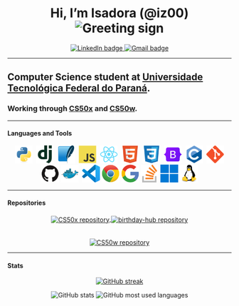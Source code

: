 <div align="center">

  <h1>
    Hi, I’m Isadora (@iz00)
    <img src="https://media.giphy.com/media/hvRJCLFzcasrR4ia7z/giphy.gif" alt="Greeting sign" width="30px"/>
  </h1>

  <a href="https://www.linkedin.com/in/isadora-conti-sostisso/">
    <img src="https://img.shields.io/badge/LinkedIn-blue?style=for-the-badge&logo=linkedin&logoColor=white" alt="LinkedIn badge"/>
  </a>
	<a href="mailto:isadoracontsost@gmail.com">
		<img src="https://img.shields.io/badge/Gmail-red?logo=gmail&logoColor=white&style=for-the-badge" alt="Gmail badge"/>
	</a>

</div>

<hr>

## Computer Science student at [Universidade Tecnológica Federal do Paraná](https://www.utfpr.edu.br/).
### Working through [CS50x](https://cs50.harvard.edu/x/) and [CS50w](https://cs50.harvard.edu/web/).

<hr>

#### Languages and Tools

<div align="center">

  <img src="https://github.com/devicons/devicon/blob/master/icons/python/python-original.svg" alt="Python icon" title="Python" height="40"/>&nbsp;
  <img src="https://github.com/devicons/devicon/blob/master/icons/django/django-plain.svg" alt="Django icon" title="Django" height="40"/>&nbsp;
  <img src="https://github.com/devicons/devicon/blob/master/icons/sqlite/sqlite-original.svg" alt="SQLite icon" title="SQLite" height="40"/>&nbsp;
  <img src="https://github.com/devicons/devicon/blob/master/icons/javascript/javascript-original.svg" alt="JavaScript icon" title="JavaScript" height="40"/>&nbsp;
  <img src="https://github.com/devicons/devicon/blob/master/icons/react/react-original.svg" alt="React icon" title="React" height="40"/>&nbsp;
  <img src="https://github.com/devicons/devicon/blob/master/icons/html5/html5-original.svg" alt="HTML5 icon" title="HTML5" height="40"/>&nbsp;
  <img src="https://github.com/devicons/devicon/blob/master/icons/css3/css3-original.svg" alt="CSS3 icon" title="CSS3" height="40"/>&nbsp;
  <img src="https://github.com/devicons/devicon/blob/master/icons/bootstrap/bootstrap-original.svg" alt="Bootstrap icon" title="Bootstrap" height="40"/>&nbsp;
  <img src="https://github.com/devicons/devicon/blob/master/icons/c/c-original.svg" alt="C icon" title="C" height="40"/>&nbsp;
  <img src="https://github.com/devicons/devicon/blob/master/icons/git/git-original.svg" alt="Git icon" title="Git" height="40"/>
  <img src="https://github.com/devicons/devicon/blob/master/icons/github/github-original.svg" alt="GitHub icon" title="GitHub" height="40"/>
  <img src="https://github.com/devicons/devicon/blob/master/icons/docker/docker-original.svg" alt="Docker icon" title="Docker" height="40"/>&nbsp;
  <img src="https://github.com/devicons/devicon/blob/master/icons/vscode/vscode-original.svg" alt="VSCode icon" title="VSCode" height="40"/>
  <img src="https://github.com/devicons/devicon/blob/master/icons/chrome/chrome-original.svg" alt="Chrome icon" title="Chrome" height="40"/>
  <img src="https://github.com/devicons/devicon/blob/master/icons/google/google-original.svg" alt="Google icon" title="Google" height="40"/>
  <img src="https://github.com/devicons/devicon/blob/master/icons/stackoverflow/stackoverflow-original.svg" alt="StackOverflow icon" title="StackOverflow" height="40"/>
  <img src="https://github.com/devicons/devicon/blob/master/icons/windows11/windows11-original.svg" alt="Windows icon" title="Windows" height="40"/>
  <img src="https://github.com/devicons/devicon/blob/master/icons/linux/linux-original.svg" alt="Linux icon" title="Linux" height="40"/>

</div>

<hr>

#### Repositories

<div align="center">

  <a href="https://github.com/iz00/CS50x">
    <img src="https://github-readme-stats.vercel.app/api/pin/?username=iz00&repo=CS50x&theme=react" alt="CS50x repository" align="center" />
  </a>

  <a href="https://github.com/iz00/birthday-hub">
  	<img src="https://github-readme-stats.vercel.app/api/pin/?username=iz00&repo=birthday-hub&theme=react" alt="birthday-hub repository" align="center" height="140em" />
	</a>

######

  <a href="https://github.com/iz00/CS50w">
    <img src="https://github-readme-stats.vercel.app/api/pin/?username=iz00&repo=CS50w&theme=react" alt="CS50w repository" align="center" />
  </a>

</div>

<hr>

#### Stats

<div align="center">

  <a href="https://git.io/streak-stats"><img src="https://streak-stats.demolab.com?user=iz00&theme=react&border_radius=6.4&date_format=j%20M%5B%20Y%5D" alt="GitHub streak" /></a>

  <img src="https://github-readme-stats.vercel.app/api?username=iz00&show_icons=true&theme=react&include_all_commits=true" alt="GitHub stats" height="180em" />
  <img src="https://github-readme-stats.vercel.app/api/top-langs/?username=iz00&layout=compact&langs_count=16&theme=react" alt="GitHub most used languages" height="180em" />

</div>
